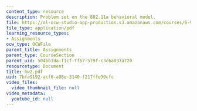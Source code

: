 ```yaml
---
content_type: resource
description: Problem set on the 802.11a behavioral model.
file: https://ol-ocw-studio-app-production.s3.amazonaws.com/courses/6-973-communication-system-design-spring-2006/7bfa9192acf6a98e3140f217ffe30cfc_hw2.pdf
file_type: application/pdf
learning_resource_types:
- Assignments
ocw_type: OCWFile
parent_title: Assignments
parent_type: CourseSection
parent_uid: 504bb3da-f1cf-ff67-579f-c3c6a037a720
resourcetype: Document
title: hw2.pdf
uid: 7bfa9192-acf6-a98e-3140-f217ffe30cfc
video_files:
  video_thumbnail_file: null
video_metadata:
  youtube_id: null
---
```

